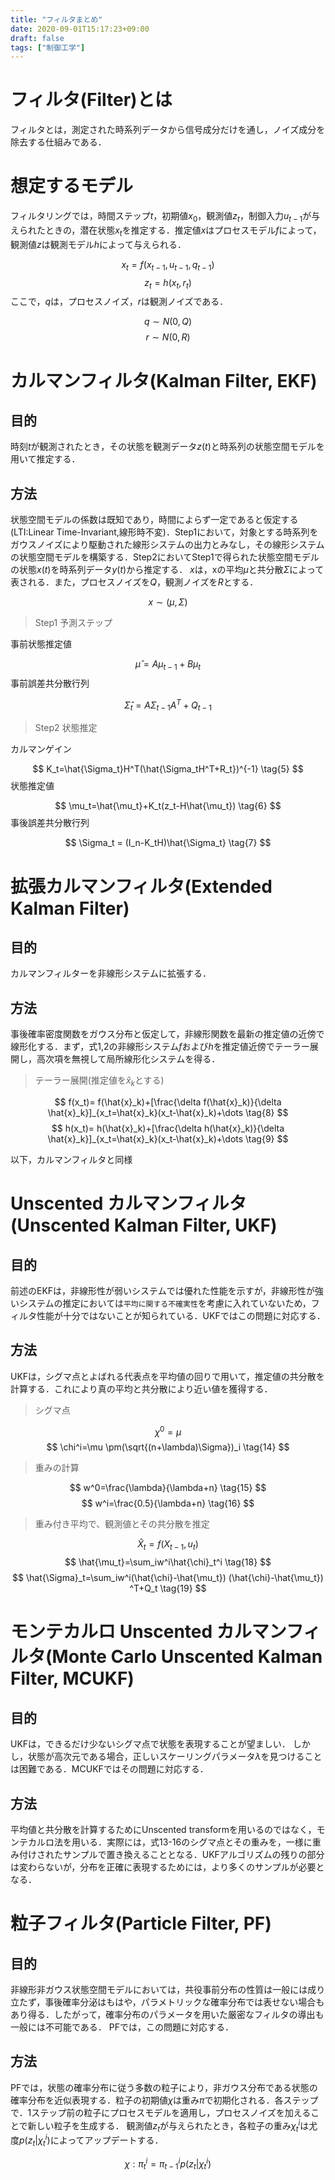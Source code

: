 ```yaml
---
title: "フィルタまとめ"
date: 2020-09-01T15:17:23+09:00
draft: false
tags: ["制御工学"] 
---
```


# フィルタ(Filter)とは
フィルタとは，測定された時系列データから信号成分だけを通し，ノイズ成分を除去する仕組みである．

# 想定するモデル
フィルタリングでは，時間ステップ$t$，初期値$x_0$，観測値$z_t$，制御入力$u_{t-1}$が与えられたときの，潜在状態$x_t$を推定する．推定値$x$はプロセスモデル$f$によって，観測値$z$は観測モデル$h$によって与えられる．

$$
x_t = f(x_{t-1},u_{t-1},q_{t-1}) \tag{1}
$$
$$
z_t=h(x_t,r_t) \tag{2}
$$
ここで，$q$は，プロセスノイズ，$r$は観測ノイズである．

$$
q\sim N(0,Q)
$$
$$
r\sim N(0,R)
$$

# カルマンフィルタ(Kalman Filter, EKF)
## 目的
時刻$t$が観測されたとき，その状態を観測データ$z(t)$と時系列の状態空間モデルを用いて推定する．
## 方法
状態空間モデルの係数は既知であり，時間によらず一定であると仮定する(LTI:Linear Time-Invariant,線形時不変)．Step1において，対象とする時系列をガウスノイズにより駆動された線形システムの出力とみなし，その線形システムの状態空間モデルを構築する．Step2においてStep1で得られた状態空間モデルの状態$x(t)$を時系列データ$y(t)$から推定する．
$x$は，xの平均$\mu$と共分散$\Sigma$によって表される．また，プロセスノイズを$Q$，観測ノイズを$R$とする．

$$
x \sim	(\mu,\Sigma)
$$
> Step1 予測ステップ
  
事前状態推定値

$$
\hat{\mu}=A\mu_{t-1}+B\mu_t \tag{3}
$$
事前誤差共分散行列

$$
\hat{\Sigma}_{t}=A\Sigma_{t-1}A^T+Q_{t-1} \tag{4}
$$
> Step2 状態推定

カルマンゲイン

$$
K_t=\hat{\Sigma_t}H^T(\hat{\Sigma_tH^T+R_t})^{-1} \tag{5}
$$
状態推定値

$$
\mu_t=\hat{\mu_t}+K_t(z_t-H\hat{\mu_t}) \tag{6}
$$
事後誤差共分散行列

$$
\Sigma_t = (I_n-K_tH)\hat{\Sigma_t} \tag{7}
$$

# 拡張カルマンフィルタ(Extended Kalman Filter)
## 目的
カルマンフィルターを非線形システムに拡張する．
## 方法
事後確率密度関数をガウス分布と仮定して，非線形関数を最新の推定値の近傍で線形化する．まず，式1,2の非線形システム$f$および$h$を推定値近傍でテーラー展開し，高次項を無視して局所線形化システムを得る．
> テーラー展開(推定値を$\hat{x}_k$とする)

$$
f(x_t)= f(\hat{x}_k)+[\frac{\delta f(\hat{x}_k)}{\delta \hat{x}_k}]_{x_t=\hat{x}_k}(x_t-\hat{x}_k)+\dots
\tag{8}
$$
$$
h(x_t)= h(\hat{x}_k)+[\frac{\delta h(\hat{x}_k)}{\delta \hat{x}_k}]_{x_t=\hat{x}_k}(x_t-\hat{x}_k)+\dots
\tag{9}
$$

以下，カルマンフィルタと同様

# Unscented カルマンフィルタ(Unscented Kalman Filter, UKF)
## 目的
前述のEKFは，非線形性が弱いシステムでは優れた性能を示すが，非線形性が強いシステムの推定においては`平均に関する不確実性`を考慮に入れていないため，フィルタ性能が十分ではないことが知られている．UKFではこの問題に対応する．

## 方法
UKFは，シグマ点とよばれる代表点を平均値の回りで用いて，推定値の共分散を計算する．これにより真の平均と共分散により近い値を獲得する．
> シグマ点

$$
\chi^0=\mu
\tag{13}
$$
$$
\chi^i=\mu \pm(\sqrt{(n+\lambda)\Sigma})_i
\tag{14}
$$
> 重みの計算

$$
w^0=\frac{\lambda}{\lambda+n}
\tag{15}
$$
$$
w^i=\frac{0.5}{\lambda+n}
\tag{16}
$$
> 重み付き平均で、観測値とその共分散を推定

$$
\hat{X}_t=f(X_{t-1},u_t)
\tag{17}
$$
$$
\hat{\mu_t}=\sum_iw^i\hat{\chi}_t^i
\tag{18}
$$
$$
\hat{\Sigma}_t=\sum_iw^i(\hat{\chi}-\hat{\mu_t}) (\hat{\chi}-\hat{\mu_t}) ^T+Q_t
\tag{19}
$$
# モンテカルロ Unscented カルマンフィルタ(Monte Carlo Unscented Kalman Filter, MCUKF)
## 目的
UKFは，できるだけ少ないシグマ点で状態を表現することが望ましい．
しかし，状態が高次元である場合，正しいスケーリングパラメータ$\lambda$を見つけることは困難である．MCUKFではその問題に対応する．

## 方法
平均値と共分散を計算するためにUnscented transformを用いるのではなく，モンテカルロ法を用いる．実際には，式13-16のシグマ点とその重みを，一様に重み付けされたサンプルで置き換えることとなる．UKFアルゴリズムの残りの部分は変わらないが，分布を正確に表現するためには，より多くのサンプルが必要となる．

# 粒子フィルタ(Particle Filter, PF)
## 目的
非線形非ガウス状態空間モデルにおいては，共役事前分布の性質は一般には成り立たず，事後確率分泌はもはや，パラメトリックな確率分布では表せない場合もあり得る．したがって，確率分布のパラメータを用いた厳密なフィルタの導出も一般には不可能である．
PFでは，この問題に対応する．

## 方法
PFでは，状態の確率分布に従う多数の粒子により，非ガウス分布である状態の確率分布を近似表現する．粒子の初期値$\chi$は重み$\pi$で初期化される．各ステップで．1ステップ前の粒子にプロセスモデルを適用し，プロセスノイズを加えることで新しい粒子を生成する．
観測値$z_t$が与えられたとき，各粒子の重み$\chi^i_t$は尤度$p(z_t|\chi_t^i)$によってアップデートする．

$$
\chi:\pi_t^i=\pi_{t-1}^ip(z_t|\chi_t^i) \tag{20}
$$
